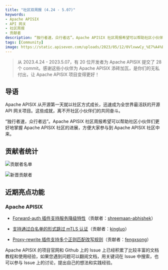 ```yaml
---
title: "社区双周报 (4.24 - 5.07)"
keywords: 
- Apache APISIX
- API 网关
- 社区周报
- 贡献者
description: “独行者速，众行者远”。Apache APISIX 社区周报希望可以帮助社区小伙伴们更好地掌握 Apache APISIX 社区的进展，方便大家参与到 Apache APISIX 社区中来。
tags: [Community]
image: https://static.apiseven.com/uploads/2023/05/12/0VlxwwCy_%E7%A4%BE%E5%8C%BA%E5%B0%81%E9%9D%A2%E4%B8%AD%E6%96%87%E7%89%88.png
---
```


> 从 2023.4.24 - 2023.5.07，有 20 位开发者为 Apache APISIX 提交了 28 个 commit。感谢这些小伙伴为 Apache APISIX 添砖加瓦，是你们的无私付出，让 Apache APISIX 项目变得更好！

<!--truncate-->

## 导语

Apache APISIX 从开源第一天就以社区方式成长，迅速成为全世界最活跃的开源 API 网关项目。这些成就，离不开社区小伙伴们的共同奋斗。

“独行者速，众行者远”。Apache APISIX 社区周报希望可以帮助社区小伙伴们更好地掌握 Apache APISIX 社区的进展，方便大家参与到 Apache APISIX 社区中来。

## 贡献者统计

![贡献者名单](https://static.apiseven.com/uploads/2023/05/12/E6TtjF4h_%E5%85%A8%E9%83%A8%E8%B4%A1%E7%8C%AE%E8%80%85%E6%B5%B7%E6%8A%A5.png)

![新晋贡献者](https://static.apiseven.com/uploads/2023/05/12/DGlHypFc_%E6%96%B0%E6%99%8B%E8%B4%A1%E7%8C%AE%E8%80%85%E6%B5%B7%E6%8A%A5.png)

## 近期亮点功能

### Apache APISIX

- [Forward-auth 插件支持服务降级特性](https://github.com/apache/apisix/pull/9345)（贡献者：[shreemaan-abhishek](https://github.com/shreemaan-abhishek)）

- [支持通过白名单的形式跳过 mTLS 认证](https://github.com/apache/apisix/pull/9322)（贡献者：[kingluo](https://github.com/kingluo)）

- [Proxy-rewrite 插件支持多个正则匹配改写规则](https://github.com/apache/apisix/pull/9194)（贡献者：[fengxsong](https://github.com/fengxsong)）

Apache APISIX 的项目官网和 Github 上的 Issue 上已经积累了比较丰富的文档教程和使用经验，如果您遇到问题可以翻阅文档，用关键词在 Issue 中搜索，也可以参与 Issue 上的讨论，提出自己的想法和实践经验。
